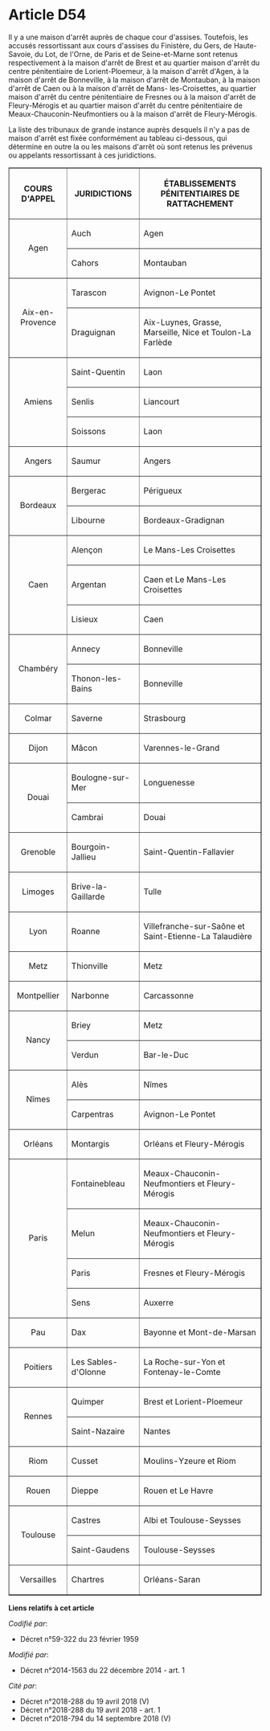 # Article D54

Il y a une maison d'arrêt auprès de chaque cour d'assises. Toutefois, les accusés ressortissant aux cours d'assises du
Finistère, du Gers, de Haute-Savoie, du Lot, de l'Orne, de Paris et de Seine-et-Marne sont retenus respectivement à la maison
d'arrêt de Brest et au quartier maison d'arrêt du centre pénitentiaire de Lorient-Ploemeur, à la maison d'arrêt d'Agen, à la
maison d'arrêt de Bonneville, à la maison d'arrêt de Montauban, à la maison d'arrêt de Caen ou à la maison d'arrêt de Mans-
les-Croisettes, au quartier maison d'arrêt du centre pénitentiaire de Fresnes ou à la maison d'arrêt de Fleury-Mérogis et au
quartier maison d'arrêt du centre pénitentiaire de Meaux-Chauconin-Neufmontiers ou à la maison d'arrêt de Fleury-Mérogis.

La liste des tribunaux de grande instance auprès desquels il n'y a pas de maison d'arrêt est fixée conformément au tableau
ci-dessous, qui détermine en outre la ou les maisons d'arrêt où sont retenus les prévenus ou appelants ressortissant à ces
juridictions.

<table border="1">
    <tbody>
      <tr>
        <th>

COURS D'APPEL 

</th>
        <th>

JURIDICTIONS 

</th>
        <th>

ÉTABLISSEMENTS PÉNITENTIAIRES DE RATTACHEMENT 

</th>
      </tr>
      <tr>
        <td valign="middle" rowspan="2" align="center">

Agen 

</td>
        <td valign="middle" align="left">

Auch 

</td>
        <td align="left" valign="middle">

Agen 

</td>
      </tr>
      <tr>
        <td align="left" valign="middle">

Cahors 

</td>
        <td valign="middle" align="left">

Montauban 

</td>
      </tr>
      <tr>
        <td rowspan="2" align="center" valign="middle">

Aix-en-Provence 

</td>
        <td valign="middle" align="left">

Tarascon 

</td>
        <td valign="middle" align="left">

Avignon-Le Pontet 

</td>
      </tr>
      <tr>
        <td valign="middle" align="left">

Draguignan 

</td>
        <td valign="middle">

Aix-Luynes, Grasse, Marseille, Nice et Toulon-La Farlède 

</td>
      </tr>
      <tr>
        <td align="center" valign="middle" rowspan="3">

Amiens 

</td>
        <td valign="middle" align="left">

Saint-Quentin 

</td>
        <td align="left" valign="middle">

Laon 

</td>
      </tr>
      <tr>
        <td valign="middle" align="left">

Senlis 

</td>
        <td align="left" valign="middle">

Liancourt 

</td>
      </tr>
      <tr>
        <td align="left" valign="middle">

Soissons 

</td>
        <td align="left" valign="middle">

Laon 

</td>
      </tr>
      <tr>
        <td align="center" valign="middle">

Angers 

</td>
        <td align="left" valign="middle">

Saumur 

</td>
        <td align="left" valign="middle">

Angers 

</td>
      </tr>
      <tr>
        <td align="center" valign="middle" rowspan="2">

Bordeaux 

</td>
        <td align="left" valign="middle">

Bergerac 

</td>
        <td valign="middle" align="left">

Périgueux 

</td>
      </tr>
      <tr>
        <td valign="middle" align="left">

Libourne 

</td>
        <td align="left" valign="middle">

Bordeaux-Gradignan 

</td>
      </tr>
      <tr>
        <td align="center" rowspan="3" valign="middle">

Caen 

</td>
        <td align="left" valign="middle">

Alençon 

</td>
        <td align="left" valign="middle">

Le Mans-Les Croisettes 

</td>
      </tr>
      <tr>
        <td valign="middle" align="left">

Argentan 

</td>
        <td align="left" valign="middle">

Caen et Le Mans-Les Croisettes 

</td>
      </tr>
      <tr>
        <td valign="middle" align="left">

Lisieux 

</td>
        <td align="left" valign="middle">

Caen 

</td>
      </tr>
      <tr>
        <td rowspan="2" valign="middle" align="center">

Chambéry 

</td>
        <td valign="middle" align="left">

Annecy 

</td>
        <td valign="middle" align="left">

Bonneville 

</td>
      </tr>
      <tr>
        <td valign="middle" align="left">

Thonon-les-Bains 

</td>
        <td align="left" valign="middle">

Bonneville 

</td>
      </tr>
      <tr>
        <td valign="middle" align="center">

Colmar 

</td>
        <td align="left" valign="middle">

Saverne 

</td>
        <td align="left" valign="middle">

Strasbourg 

</td>
      </tr>
      <tr>
        <td valign="middle" align="center">

Dijon 

</td>
        <td align="left" valign="middle">

Mâcon 

</td>
        <td valign="middle" align="left">

Varennes-le-Grand 

</td>
      </tr>
      <tr>
        <td align="center" rowspan="2" valign="middle">

Douai 

</td>
        <td align="left" valign="middle">

Boulogne-sur-Mer 

</td>
        <td valign="middle" align="left">

Longuenesse 

</td>
      </tr>
      <tr>
        <td valign="middle" align="left">

Cambrai 

</td>
        <td valign="middle" align="left">

Douai 

</td>
      </tr>
      <tr>
        <td align="center" valign="middle">

Grenoble 

</td>
        <td valign="middle" align="left">

Bourgoin-Jallieu 

</td>
        <td valign="middle" align="left">

Saint-Quentin-Fallavier 

</td>
      </tr>
      <tr>
        <td align="center" valign="middle">

Limoges 

</td>
        <td align="left" valign="middle">

Brive-la-Gaillarde 

</td>
        <td valign="middle" align="left">

Tulle 

</td>
      </tr>
      <tr>
        <td valign="middle" align="center">

Lyon 

</td>
        <td align="left" valign="middle">

Roanne 

</td>
        <td valign="middle" align="left">

Villefranche-sur-Saône et Saint-Etienne-La Talaudière 

</td>
      </tr>
      <tr>
        <td align="center" valign="middle">

Metz 

</td>
        <td align="left" valign="middle">

Thionville 

</td>
        <td valign="middle" align="left">

Metz 

</td>
      </tr>
      <tr>
        <td align="center" valign="middle">

Montpellier 

</td>
        <td valign="middle" align="left">

Narbonne 

</td>
        <td valign="middle" align="left">

Carcassonne 

</td>
      </tr>
      <tr>
        <td align="center" valign="middle" rowspan="2">

Nancy 

</td>
        <td align="left" valign="middle">

Briey 

</td>
        <td valign="middle" align="left">

Metz 

</td>
      </tr>
      <tr>
        <td valign="middle" align="left">

Verdun 

</td>
        <td valign="middle" align="left">

Bar-le-Duc 

</td>
      </tr>
      <tr>
        <td valign="middle" rowspan="2" align="center">

Nîmes 

</td>
        <td valign="middle" align="left">

Alès 

</td>
        <td align="left" valign="middle">

Nîmes 

</td>
      </tr>
      <tr>
        <td valign="middle" align="left">

Carpentras 

</td>
        <td valign="middle" align="left">

Avignon-Le Pontet 

</td>
      </tr>
      <tr>
        <td valign="middle" align="center">

Orléans 

</td>
        <td valign="middle" align="left">

Montargis 

</td>
        <td align="left" valign="middle">

Orléans et Fleury-Mérogis 

</td>
      </tr>
      <tr>
        <td rowspan="4" valign="middle" align="center">

Paris 

</td>
        <td align="left" valign="middle">

Fontainebleau 

</td>
        <td align="left" valign="middle">

Meaux-Chauconin-Neufmontiers et Fleury-Mérogis 

</td>
      </tr>
      <tr>
        <td align="left" valign="middle">

Melun 

</td>
        <td align="left" valign="middle">

Meaux-Chauconin-Neufmontiers et Fleury-Mérogis 

</td>
      </tr>
      <tr>
        <td valign="middle" align="left">

Paris 

</td>
        <td valign="middle" align="left">

Fresnes et Fleury-Mérogis 

</td>
      </tr>
      <tr>
        <td align="left" valign="middle">

Sens 

</td>
        <td valign="middle" align="left">

Auxerre 

</td>
      </tr>
      <tr>
        <td align="center" valign="middle">

Pau 

</td>
        <td align="left" valign="middle">

Dax 

</td>
        <td valign="middle" align="left">

Bayonne et Mont-de-Marsan 

</td>
      </tr>
      <tr>
        <td align="center" valign="middle">

Poitiers 

</td>
        <td valign="middle" align="left">

Les Sables-d'Olonne 

</td>
        <td align="left" valign="middle">

La Roche-sur-Yon et Fontenay-le-Comte 

</td>
      </tr>
      <tr>
        <td valign="middle" rowspan="2" align="center">

Rennes 

</td>
        <td align="left" valign="middle">

Quimper 

</td>
        <td valign="middle" align="left">

Brest et Lorient-Ploemeur 

</td>
      </tr>
      <tr>
        <td align="left" valign="middle">

Saint-Nazaire 

</td>
        <td valign="middle" align="left">

Nantes 

</td>
      </tr>
      <tr>
        <td align="center" valign="middle">

Riom 

</td>
        <td align="left" valign="middle">

Cusset 

</td>
        <td align="left" valign="middle">

Moulins-Yzeure et Riom 

</td>
      </tr>
      <tr>
        <td valign="middle" align="center">

Rouen 

</td>
        <td valign="middle" align="left">

Dieppe 

</td>
        <td valign="middle" align="left">

Rouen et Le Havre 

</td>
      </tr>
      <tr>
        <td align="center" valign="middle" rowspan="2">

Toulouse 

</td>
        <td valign="middle" align="left">

Castres 

</td>
        <td valign="middle" align="left">

Albi et Toulouse-Seysses 

</td>
      </tr>
      <tr>
        <td valign="middle" align="left">

Saint-Gaudens 

</td>
        <td valign="middle" align="left">

Toulouse-Seysses 

</td>
      </tr>
      <tr>
        <td align="center" valign="middle">

Versailles 

</td>
        <td align="left" valign="middle">

Chartres 

</td>
        <td valign="middle" align="left">

Orléans-Saran

</td>
      </tr>
    </tbody>
  </table>

**Liens relatifs à cet article**

_Codifié par_:

  - Décret n°59-322 du 23 février 1959

_Modifié par_:

  - Décret n°2014-1563 du 22 décembre 2014 - art. 1

_Cité par_:

  - Décret n°2018-288 du 19 avril 2018 (V)
  - Décret n°2018-288 du 19 avril 2018 - art. 1
  - Décret n°2018-794 du 14 septembre 2018 (V)
